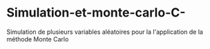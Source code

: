 # Simulation-et-monte-carlo-C-
Simulation de plusieurs variables aléatoires pour la l'application de la méthode Monte Carlo
